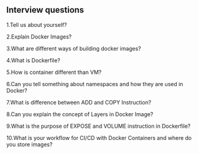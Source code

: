 Interview questions
--------------------
1.Tell us about yourself?

2.Explain Docker Images?

3.What are different ways of building docker images?

4.What is Dockerfile?

5.How is container different than VM?

6.Can you tell something about namespaces and how they are used in Docker?

7.What is difference between ADD and COPY Instruction?

8.Can you explain the concept of Layers in Docker Image?

9.What is the purpose of EXPOSE and VOLUME instruction in Dockerfile?

10.What is your workflow for CI/CD with Docker Containers and where do you store images?